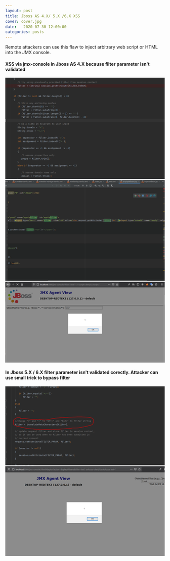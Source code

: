 ```yaml
---
layout: post
title: Jboss AS 4.X/ 5.X /6.X XSS
cover: cover.jpg
date:   2020-07-30 12:00:00
categories: posts
---
```


Remote attackers can use this flaw to inject arbitrary web script or HTML into the JMX console.
#### XSS via jmx-console in Jboss AS 4.X because filter parameter isn't validated
![](https://raw.githubusercontent.com/X-Cotang/myBlog/master/images/jboss/jboss4-xss-2.PNG)
![](https://raw.githubusercontent.com/X-Cotang/myBlog/master/images/jboss/jboss4-xss1.PNG)
![](https://raw.githubusercontent.com/X-Cotang/myBlog/master/images/jboss/jboss4-xss-3.PNG)
#### In Jboss 5.X / 6.X filter parameter isn't validated corectly. Attacker can use small trick to bypass filter
![](https://raw.githubusercontent.com/X-Cotang/myBlog/master/images/jboss/Jboss5-xss-3.PNG)
![](https://raw.githubusercontent.com/X-Cotang/myBlog/master/images/jboss/Jboss5-xss-1.PNG)